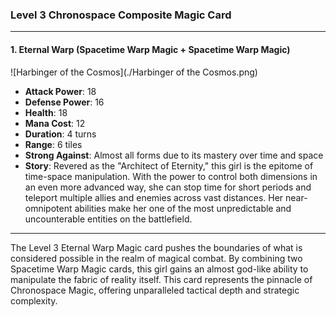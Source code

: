 ### Level 3 Chronospace Composite Magic Card

---

#### 1. Eternal Warp (Spacetime Warp Magic + Spacetime Warp Magic)
 ![Harbinger of the Cosmos](./Harbinger of the Cosmos.png)

- **Attack Power**: 18
- **Defense Power**: 16
- **Health**: 18
- **Mana Cost**: 12
- **Duration**: 4 turns
- **Range**: 6 tiles
- **Strong Against**: Almost all forms due to its mastery over time and space
- **Story**: Revered as the "Architect of Eternity," this girl is the epitome of time-space manipulation. With the power to control both dimensions in an even more advanced way, she can stop time for short periods and teleport multiple allies and enemies across vast distances. Her near-omnipotent abilities make her one of the most unpredictable and uncounterable entities on the battlefield.

---

The Level 3 Eternal Warp Magic card pushes the boundaries of what is considered possible in the realm of magical combat. By combining two Spacetime Warp Magic cards, this girl gains an almost god-like ability to manipulate the fabric of reality itself. This card represents the pinnacle of Chronospace Magic, offering unparalleled tactical depth and strategic complexity.